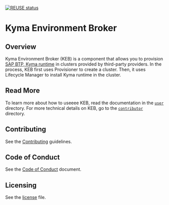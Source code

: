 [![REUSE status](https://api.reuse.software/badge/github.com/kyma-project/kyma-environment-broker)](https://api.reuse.software/info/github.com/kyma-project/kyma-environment-broker)
# Kyma Environment Broker

## Overview

Kyma Environment Broker (KEB) is a component that allows you to provision [SAP BTP, Kyma runtime](https://kyma-project.io/#/?id=kyma-and-sap-btp-kyma-runtime) in clusters provided by third-party providers. In the process, KEB first uses Provisioner to create a cluster. Then, it uses Lifecycle Manager to install Kyma runtime in the cluster.

## Read More

To learn more about how to useeee KEB, read the documentation in the [`user`](./docs/user/) directory.
For more technical details on KEB, go to the [`contributor`](./docs/contributor/) directory.

## Contributing
<!--- mandatory section - do not change this! --->

See the [Contributing](CONTRIBUTING.md) guidelines.

## Code of Conduct
<!--- mandatory section - do not change this! --->

See the [Code of Conduct](CODE_OF_CONDUCT.md) document.

## Licensing
<!--- mandatory section - do not change this! --->

See the [license](./LICENSE) file.
